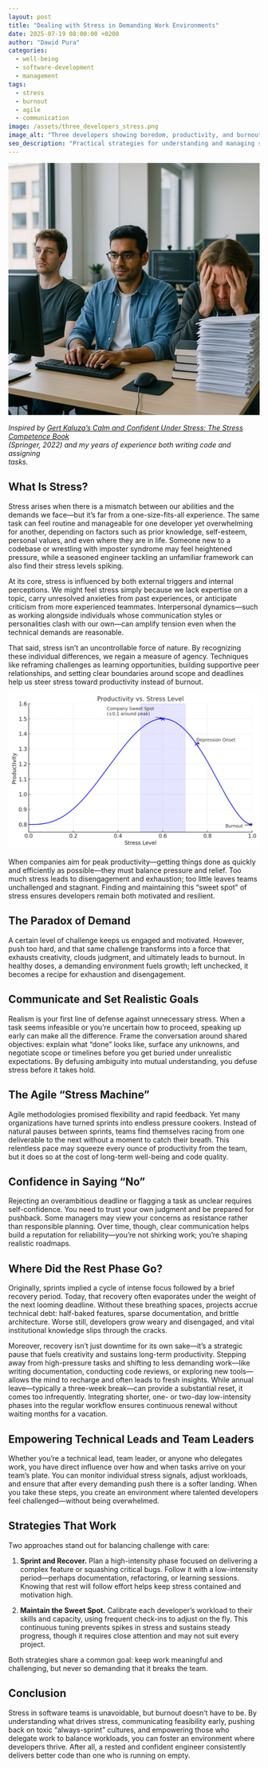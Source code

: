 ```yaml
---
layout: post
title: "Dealing with Stress in Demanding Work Environments"
date: 2025-07-19 08:00:00 +0200
author: "Dawid Pura"
categories:
  - well-being
  - software-development
  - management
tags:
  - stress
  - burnout
  - agile
  - communication
image: /assets/three_developers_stress.png
image_alt: "Three developers showing boredom, productivity, and burnout"
seo_description: "Practical strategies for understanding and managing stress in high-pressure software development teams."
---
```


![Three developers representing being under low pressure, effective, and burnt out](/assets/three_developers_stress.png)

*Inspired by [Gert Kaluza’s Calm and Confident Under Stress: The Stress \
Competence Book](https://link.springer.com/book/10.1007/978-3-662-64440-9) \
(Springer, 2022) and my years of experience both writing code and assigning \
tasks.*

## What Is Stress?

Stress arises when there is a mismatch between our abilities and the demands we
face—but it’s far from a one-size-fits-all experience. The same task can feel
routine and manageable for one developer yet overwhelming for another,
depending on factors such as prior knowledge, self-esteem, personal values,
and even where they are in life. Someone new to a codebase or wrestling with
imposter syndrome may feel heightened pressure, while a seasoned engineer
tackling an unfamiliar framework can also find their stress levels spiking.

At its core, stress is influenced by both external triggers and internal
perceptions. We might feel stress simply because we lack expertise on a topic,
carry unresolved anxieties from past experiences, or anticipate criticism from
more experienced teammates. Interpersonal dynamics—such as working alongside
individuals whose communication styles or personalities clash with our own—can
amplify tension even when the technical demands are reasonable.

That said, stress isn’t an uncontrollable force of nature. By recognizing these
individual differences, we regain a measure of agency. Techniques like
reframing challenges as learning opportunities, building supportive peer
relationships, and setting clear boundaries around scope and deadlines help us
steer stress toward productivity instead of burnout.

![Chart showing how stress influences productivity](/assets/stress_chart.png)

When companies aim for peak productivity—getting things done as quickly and
efficiently as possible—they must balance pressure and relief. Too much stress
leads to disengagement and exhaustion; too little leaves teams unchallenged and
stagnant. Finding and maintaining this “sweet spot” of stress ensures developers
remain both motivated and resilient.

## The Paradox of Demand

A certain level of challenge keeps us engaged and motivated. However, push too
hard, and that same challenge transforms into a force that exhausts
creativity, clouds judgment, and ultimately leads to burnout. In healthy doses,
a demanding environment fuels growth; left unchecked, it becomes a recipe for
exhaustion and disengagement.

## Communicate and Set Realistic Goals

Realism is your first line of defense against unnecessary stress. When a task
seems infeasible or you’re uncertain how to proceed, speaking up early can
make all the difference. Frame the conversation around shared objectives:
explain what “done” looks like, surface any unknowns, and negotiate scope or
timelines before you get buried under unrealistic expectations. By defusing
ambiguity into mutual understanding, you defuse stress before it takes hold.

## The Agile “Stress Machine”

Agile methodologies promised flexibility and rapid feedback. Yet many
organizations have turned sprints into endless pressure cookers. Instead of
natural pauses between sprints, teams find themselves racing from one
deliverable to the next without a moment to catch their breath. This relentless
pace may squeeze every ounce of productivity from the team, but it does so at
the cost of long-term well-being and code quality.

## Confidence in Saying “No”

Rejecting an overambitious deadline or flagging a task as unclear requires
self-confidence. You need to trust your own judgment and be prepared for
pushback. Some managers may view your concerns as resistance rather than
responsible planning. Over time, though, clear communication helps build a
reputation for reliability—you’re not shirking work; you’re shaping realistic
roadmaps.

## Where Did the Rest Phase Go?

Originally, sprints implied a cycle of intense focus followed by a brief
recovery period. Today, that recovery often evaporates under the weight of the
next looming deadline. Without these breathing spaces, projects accrue technical
debt: half-baked features, sparse documentation, and brittle architecture.
Worse still, developers grow weary and disengaged, and vital institutional
knowledge slips through the cracks.

Moreover, recovery isn’t just downtime for its own sake—it’s a strategic pause
that fuels creativity and sustains long-term productivity. Stepping away from
high-pressure tasks and shifting to less demanding work—like writing
documentation, conducting code reviews, or exploring new tools—allows the mind
to recharge and often leads to fresh insights. While annual leave—typically a
three-week break—can provide a substantial reset, it comes too infrequently.
Integrating shorter, one- or two-day low-intensity phases into the regular
workflow ensures continuous renewal without waiting months for a vacation.

## Empowering Technical Leads and Team Leaders

Whether you’re a technical lead, team leader, or anyone who delegates work,
you have direct influence over how and when tasks arrive on your team’s plate.
You can monitor individual stress signals, adjust workloads, and ensure that
after every demanding push there is a softer landing. When you take these steps,
you create an environment where talented developers feel challenged—without
being overwhelmed.

## Strategies That Work

Two approaches stand out for balancing challenge with care:

1. **Sprint and Recover.** Plan a high-intensity phase focused on delivering a
   complex feature or squashing critical bugs. Follow it with a low-intensity
   period—perhaps documentation, refactoring, or learning sessions. Knowing
   that rest will follow effort helps keep stress contained and motivation high.

2. **Maintain the Sweet Spot.** Calibrate each developer’s workload to their
   skills and capacity, using frequent check-ins to adjust on the fly. This
   continuous tuning prevents spikes in stress and sustains steady progress,
   though it requires close attention and may not suit every project.

Both strategies share a common goal: keep work meaningful and challenging, but
never so demanding that it breaks the team.

## Conclusion

Stress in software teams is unavoidable, but burnout doesn’t have to be. By
understanding what drives stress, communicating feasibility early, pushing back
on toxic “always-sprint” cultures, and empowering those who delegate work to
balance workloads, you can foster an environment where developers thrive. After
all, a rested and confident engineer consistently delivers better code than one
who is running on empty.
